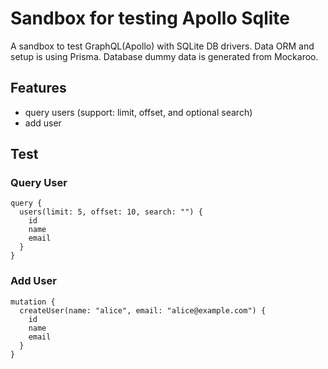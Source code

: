 # Sandbox for testing Apollo Sqlite
A sandbox to test GraphQL(Apollo) with SQLite DB drivers. Data ORM and setup is using Prisma. Database dummy data is generated from Mockaroo.

## Features
- query users (support: limit, offset, and optional search)
- add user

## Test
### Query User
```
query {
  users(limit: 5, offset: 10, search: "") {
    id
    name
    email
  }
}
```
### Add User
```
mutation {
  createUser(name: "alice", email: "alice@example.com") {
    id
    name
    email
  }
}

```